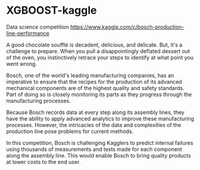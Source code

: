 # XGBOOST-kaggle
Data science competition
https://www.kaggle.com/c/bosch-production-line-performance

A good chocolate soufflé is decadent, delicious, and delicate. But, it's a challenge to prepare. 
When you pull a disappointingly deflated dessert out of the oven, you instinctively retrace your steps to identify 
at what point you went wrong. 

Bosch, one of the world's leading manufacturing companies, has an imperative to ensure that 
the recipes for the production of its advanced mechanical components are of the highest quality and safety standards. 
Part of doing so is closely monitoring its parts as they progress through the manufacturing processes.

Because Bosch records data at every step along its assembly lines, they have the ability to apply advanced analytics to improve these manufacturing processes. However, the intricacies of the data and complexities of the production line pose problems for current methods.

In this competition, Bosch is challenging Kagglers to predict internal failures using thousands of measurements and tests made for each component along the assembly line. This would enable Bosch to bring quality products at lower costs to the end user.

